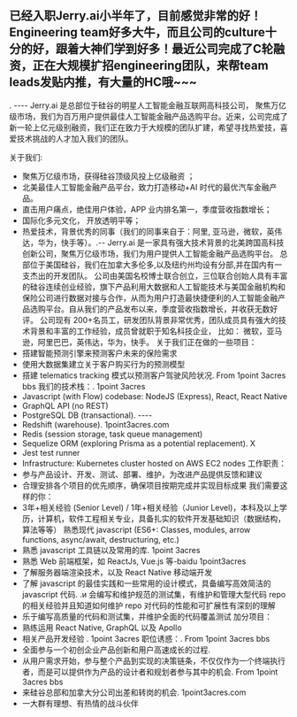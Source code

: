 已经入职Jerry.ai小半年了，目前感觉非常的好！Engineering team好多大牛，而且公司的culture十分的好，跟着大神们学到好多！最近公司完成了C轮融资，正在大规模扩招engineering团队，来帮team leads发贴内推，有大量的HC哦~~~
--
. ----
Jerry.ai 是总部位于硅谷的明星人工智能金融互联网高科技公司， 聚焦万亿级市场，我们为百万用户提供最佳人工智能金融产品选购平台。近来，公司完成了新一轮上亿元级别融资，我们正在致力于大规模的团队扩建，希望寻找热爱技，喜爱技术挑战的人才加入我们的团队。

关于我们:
* 聚焦万亿级市场，获得硅谷顶级风投上亿级融资 ；
* 北美最佳人工智能金融产品平台，致力打造移动+AI 时代的最优汽车金融产品。
* 直击用户痛点，绝佳用户体验，APP 业内排名第一，季度营收指数增长；
* 国际化多元文化， 开放透明平等；
* 热爱技术，背景优秀的同事（我们的同事来自于：阿里, 亚马逊，微软，英伟达，华为，快手等）。.--
Jerry.ai 是一家具有强大技术背景的北美跨国高科技创新公司，聚焦万亿级市场，我们为用户提供人工智能金融产品选购平台。 总部位于美国硅谷，我们在加拿大多伦多,以及纽约州均设有分部,并在国内有一支杰出的开发团队。 公司由美国名校博士联合创立，三位联合创始人具有丰富的硅谷连续创业经验，旗下产品利用大数据和人工智能技术与美国金融机构和保险公司进行数据对接与合作，从而为用户打造最快捷便利的人工智能金融产品选购平台。自从我们的产品发布以来，季度营收指数增长，并收获无数好评。
公司现有 200+名员工，研发团队背景非常优秀，团队成员具有强大的技术背景和丰富的工作经验，成员曾就职于知名科技企业， 比如： 微软，亚马逊，阿里巴巴，英伟达，华为，快手。
关于我们正在做的一些项目：
* 搭建智能预测引擎来预测客户未来的保险需求
* 使用大数据集建立关于客户购买行为的预测模型
* 搭建 telematics tracking 模式以预测客户驾驶风险状况. From 1point 3acres bbs
我们的技术栈：. 1point 3acres
* Javascript (with Flow) codebase: NodeJS (Express), React, React Native
* GraphQL API (no REST)
* PostgreSQL DB (transactional). ----
* Redshift (warehouse). 1point3acres.com
* Redis (session storage, task queue management)
* Sequelize ORM (exploring Prisma as a potential replacement). Χ
* Jest test runner
* Infrastructure: Kubernetes cluster hosted on AWS EC2 nodes
工作职责：
* 参与产品设计、开发、测试、部署、维护，为改进产品提供反馈和建议
* 合理安排各个项目的优先顺序，确保项目按期完成并实现目标成果
我们需要这样的你：
* 3年+相关经验 (Senior Level) / 1年+相关经验（Junior Level)，本科及以上学历，计算机，软件工程相关专业，具备扎实的软件开发基础知识（数据结构，算法等等）
熟悉现代 javascript (ES6+: Classes, modules, arrow functions, async/await, destructuring, etc.)
* 熟悉 javascript 工具链以及常用的库. 1point 3acres
* 熟悉 Web 前端框架，如 ReactJs, Vue.js 等-baidu 1point3acres
* 了解服务器端渲染技术，以及 React Native 移动端开发
* 了解 javascript 的最佳实践和一些常用的设计模式，具备编写高效简洁的 javascript 代码. .и
会编写和维护规范的测试集，有维护和管理大型代码 repo 的相关经验并且知道如何维护 repo 对代码的性能和可扩展性有深刻的理解
* 乐于编写高质量的代码和测试集，并维护全面的代码覆盖测试
加分项目：
* 熟练运用 React Native, GraphQL 以及 Apollo
* 相关产品开发经验
. 1point 3acres
职位诱惑：. From 1point 3acres bbs
* 全面参与一个初创企业产品创新和用户高速成长的过程.
* 从用户需求开始，参与整个产品到实现的决策链条，不仅仅作为一个终端执行者，而是可以提供作为产品的设计者和规划者参与其中的机会. From 1point 3acres bbs
* 来硅谷总部和加拿大分公司出差和转岗的机会. 1point3acres.com
* 一大群有理想、有热情的战斗伙伴